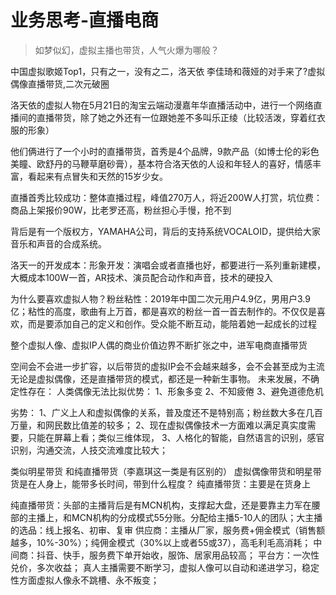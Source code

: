 # 业务思考-直播电商

> 如梦似幻，虚拟主播也带货，人气火爆为哪般？

中国虚拟歌姬Top1，只有之一，没有之二，洛天依
李佳琦和薇娅的对手来了?虚拟偶像直播带货,二次元破圈

洛天依的虚拟人物在5月21日的淘宝云端动漫嘉年华直播活动中，进行一个网络直播间的直播带货，除了她之外还有一位跟她差不多叫乐正绫（比较活泼，穿着红衣服的形象）

他们俩进行了一个小时的直播带货，首秀是4个品牌，9款产品（如博士伦的彩色美瞳、欧舒丹的马鞭草磨砂膏），基本符合洛天依的人设和年轻人的喜好，情感丰富，看起来有点冒失和天然的15岁少女。

直播首秀比较成功：整体直播过程，峰值270万人，将近200W人打赏，坑位费：商品上架报价90W，比老罗还高，粉丝担心手慢，抢不到

背后是有一个版权方，YAMAHA公司，背后的支持系统VOCALOID，提供给大家音乐和声音的合成系统。

洛天一的开发成本：形象开发：演唱会或者直播也好，都要进行一系列重新建模，大概成本100W一首，AR技术、演员配合动作和声音，技术的硬投入

为什么要喜欢虚拟人物？粉丝粘性：2019年中国二次元用户4.9亿，男用户3.9亿；粘性的高度，歌曲有上万首，都是喜欢的粉丝一首一首去制作的。不仅仅是喜欢，而是要添加自己的定义和创作。受众能不断互动，能陪着她一起成长的过程

整个虚拟人像、虚拟IP人偶的商业价值边界不断扩张之中，进军电商直播带货

空间会不会进一步扩容，以后带货的虚拟IP会不会越来越多，会不会甚至成为主流
无论是虚拟偶像，还是直播带货的模式，都还是一种新生事物。
未来发展，不确定性存在：
人类偶像无法比拟优势：
1、形象多变
2、不知疲倦
3、避免道德危机

劣势：
1、广义上人和虚拟偶像的关系，普及度还不是特别高；粉丝数大多在几百万量，和网民数比值差的较多；
2、现在虚拟偶像技术一方面难以满足真实度需要，只能在屏幕上看；类似三维体现，
3、人格化的智能，自然语言的识别，感官识别，沟通交流，人技交流难度比较大；

类似明星带货
和纯直播带货（李嘉琪这一类是有区别的）
虚拟偶像带货和明星带货是在人身上，能带多长时间，带到什么程度？
纯直播带货：主要是在货身上

纯直播带货：头部的主播背后是有MCN机构，支撑起大盘，还是要靠主力军在腰部的主播上，和MCN机构的分成模式55分账。分配给主播5-10人的团队；大主播的选品：线上报名、初审、复审
供应商：主播从厂家，服务费+佣金模式（销售额越多，10%-30%）；纯佣金模式（30%以上或者55或37），高毛利毛高消耗；
中间商：抖音、快手，服务费下单开始收，服饰、居家用品较高；
平台方：一次性兑价，多次收益；
真人主播需要不断学习，虚拟人像可以自动和递进学习，稳定性方面虚拟人像永不跳槽、永不叛变；












